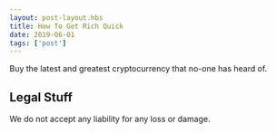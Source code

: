```yaml
---
layout: post-layout.hbs
title: How To Get Rich Quick
date: 2019-06-01
tags: ['post']
---
```

<!-- Excerpt Start -->

Buy the latest and greatest cryptocurrency that no-one has heard of.

<!-- Excerpt End -->
 
## Legal Stuff
We do not accept any liability for any loss or damage.